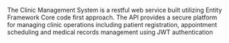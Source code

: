The Clinic Management System is a restful web service built utilizing Entity Framework Core code first approach. The API provides a secure platform for managing clinic operations including patient registration, appointment scheduling and medical records management using JWT authentication
